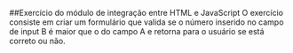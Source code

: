 ##Exercício do módulo de integração entre HTML e JavaScript
O exercício consiste em criar um formulário que valida se o número inserido no campo de input B é maior que o do campo A e retorna para o usuário se está correto ou não.
